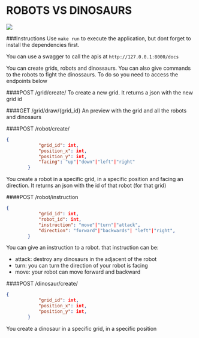 # ROBOTS VS DINOSAURS

![](https://tokusatsu.blog.br/wp-content/uploads/2019/03/Godzilla-Vs-MechaGodzilla.jpg)

###Instructions
Use `make run` to execute the application, but dont forget to install the dependencies first.

You can use a swagger to call the apis at `http://127.0.0.1:8000/docs` 

You can create grids, robots and dinossaurs. You can also give commands to the robots to fight the dinossaurs. To do so you need to access the endpoints below

####POST /grid/create/
To create a new grid. It returns a json with the new grid id

####GET /grid/draw/{grid_id}
An preview with the grid and all the robots and dinosaurs

####POST /robot/create/
```json
{
            "grid_id": int,
            "position_x": int,
            "position_y": int,
            "facing": "up"|"down"|"left"|"right"
        }
```
You create a robot in a specific grid, in a specific position and facing an direction. It returns an json with the id of that robot (for that grid)

####POST /robot/instruction
```json
{
            "grid_id": int,
            "robot_id": int,
            "instruction": "move"|"turn"|"attack",
            "direction": "forward"|"backwards"| "left"|"right",
        }
```
You can give an instruction to a robot. that instruction can be:
- attack: destroy any dinosaurs in the adjacent of the robot
- turn: you can turn the direction of your robot is facing
- move: your robot can move forward and backward

####POST /dinosaur/create/
```json
{
            "grid_id": int,
            "position_x": int,
            "position_y": int,
        }
```
You create a dinosaur in a specific grid, in a specific position 
